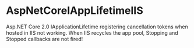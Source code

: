 # AspNetCoreIAppLifetimeIIS
Asp.NET Core 2.0 IApplicationLifetime registering cancellation tokens when hosted in IIS not working.
When IIS recycles the app pool, Stopping and Stopped callbacks are not fired!
